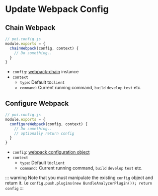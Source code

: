 # Update Webpack Config

## Chain Webpack

```js
// poi.config.js
module.exports = {
  chainWebpack(config, context) {
    // Do something..
  }
}
```

- `config`: [webpack-chain](https://github.com/mozilla-neutrino/webpack-chain) instance
- `context`
  - `type`: Default to`client`
  - `command`: Current running command, `build` `develop` `test` etc.

## Configure Webpack

```js
// poi.config.js
module.exports = {
  configureWebpack(config, context) {
    // Do something..
    // optionally return config
  }
}
```

- `config`: [webpack configuration object](https://webpack.js.org/configuration/#options)
- `context`
  - `type`: Default to`client`
  - `command:` Current running command, `build` `develop` `test` etc.
  
::: warning
Note that you must manipulate the existing `config` object and return it. i.e `config.push.plugins(new BundleAnalyzerPlugin()); return config`
:::
